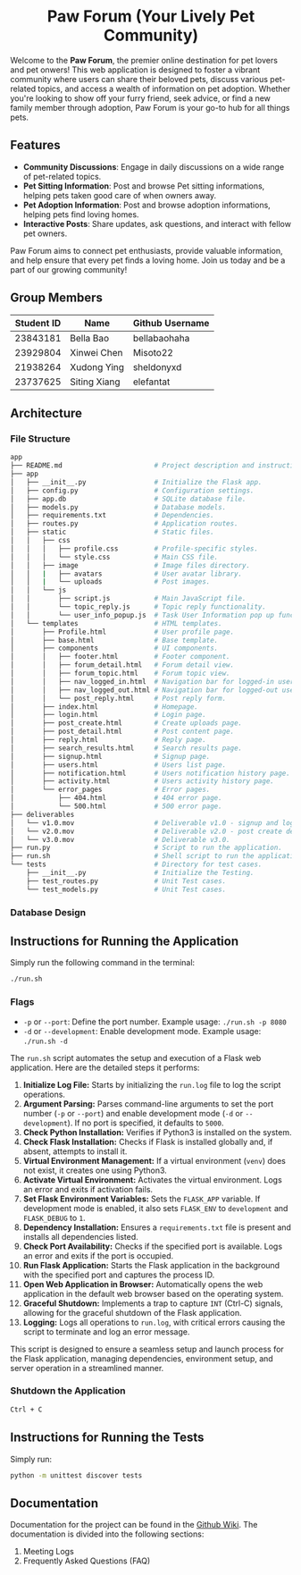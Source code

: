 <div align="center">

<h1 align="center">Paw Forum (Your Lively Pet Community)</h1>

</div>

Welcome to the **Paw Forum**, the premier online destination for pet lovers and pet onwers! This web application is designed to foster a vibrant community where users can share their beloved pets, discuss various pet-related topics, and access a wealth of information on pet adoption. Whether you're looking to show off your furry friend, seek advice, or find a new family member through adoption, Paw Forum is your go-to hub for all things pets.

## Features

- **Community Discussions**: Engage in daily discussions on a wide range of pet-related topics.
- **Pet Sitting Information**: Post and browse Pet sitting informations, helping pets taken good care of when owners away.
- **Pet Adoption Information**: Post and browse adoption informations, helping pets find loving homes.
- **Interactive Posts**: Share updates, ask questions, and interact with fellow pet owners.

Paw Forum aims to connect pet enthusiasts, provide valuable information, and help ensure that every pet finds a loving home. Join us today and be a part of our growing community!

## Group Members

<div align="center">

| Student ID | Name         | Github Username |
| ---------- | ------------ | --------------- |
| 23843181   | Bella Bao    | bellabaohaha    |
| 23929804   | Xinwei Chen  | Misoto22        |
| 21938264   | Xudong Ying  | sheldonyxd      |
| 23737625   | Siting Xiang | elefantat       |

</div>


## Architecture

### File Structure

```bash
app
├── README.md                       # Project description and instructions.
├── app
│   ├── __init__.py                 # Initialize the Flask app.
│   ├── config.py                   # Configuration settings.
│   ├── app.db                      # SQLite database file.
│   ├── models.py                   # Database models.
│   ├── requirements.txt            # Dependencies.
│   ├── routes.py                   # Application routes.
│   ├── static                      # Static files.
│   │   ├── css
│   │   │   ├── profile.css         # Profile-specific styles.
│   │   │   └── style.css           # Main CSS file.
│   │   ├── image                   # Image files directory.
│   │   |   ├── avatars             # User avatar library.
│   │   |   └── uploads             # Post images.
│   │   └── js
│   │       ├── script.js           # Main JavaScript file.
│   │       └── topic_reply.js      # Topic reply functionality.
│   │       └── user_info_popup.js  # Task User Information pop up functionality.
│   └── templates                   # HTML templates.
│       ├── Profile.html            # User profile page.
│       ├── base.html               # Base template.
│       ├── components              # UI components.
│       │   ├── footer.html         # Footer component.
│       │   ├── forum_detail.html   # Forum detail view.
│       │   ├── forum_topic.html    # Forum topic view.
│       │   ├── nav_logged_in.html  # Navigation bar for logged-in users.
│       │   ├── nav_logged_out.html # Navigation bar for logged-out users.
│       │   └── post_reply.html     # Post reply form.
│       ├── index.html              # Homepage.
│       ├── login.html              # Login page.
│       ├── post_create.html        # Create uploads page.
│       ├── post_detail.html        # Post content page.
│       ├── reply.html              # Reply page.
│       ├── search_results.html     # Search results page.
│       ├── signup.html             # Signup page.
│       ├── users.html              # Users list page.
│       ├── notification.html       # Users notification history page.
│       ├── activity.html           # Users activity history page.
│       └── error_pages             # Error pages.
│           ├── 404.html            # 404 error page.
│           └── 500.html            # 500 error page.
├── deliverables
│   └── v1.0.mov                    # Deliverable v1.0 - signup and login demo.
│   └── v2.0.mov                    # Deliverable v2.0 - post create demo.
│   └── v3.0.mov                    # Deliverable v3.0.
├── run.py                          # Script to run the application.
├── run.sh                          # Shell script to run the application.
└── tests                           # Directory for test cases.
    ├── __init__.py                 # Initialize the Testing.
    ├── test_routes.py              # Unit Test cases.  
    └── test_models.py              # Unit Test cases.    
```

### Database Design

## Instructions for Running the Application

Simply run the following command in the terminal:

```bash
./run.sh
```

### Flags

- `-p` or `--port`: Define the port number. Example usage: `./run.sh -p 8080`
- `-d` or `--development`: Enable development mode. Example usage: `./run.sh -d`



The `run.sh` script automates the setup and execution of a Flask web application. Here are the detailed steps it performs:

1. **Initialize Log File:** Starts by initializing the `run.log` file to log the script operations.
2. **Argument Parsing:** Parses command-line arguments to set the port number (`-p` or `--port`) and enable development mode (`-d` or `--development`). If no port is specified, it defaults to `5000`.
3. **Check Python Installation:** Verifies if Python3 is installed on the system.
4. **Check Flask Installation:** Checks if Flask is installed globally and, if absent, attempts to install it.
5. **Virtual Environment Management:** If a virtual environment (`venv`) does not exist, it creates one using Python3.
6. **Activate Virtual Environment:** Activates the virtual environment. Logs an error and exits if activation fails.
7. **Set Flask Environment Variables:** Sets the `FLASK_APP` variable. If development mode is enabled, it also sets `FLASK_ENV` to `development` and `FLASK_DEBUG` to `1`.
8. **Dependency Installation:** Ensures a `requirements.txt` file is present and installs all dependencies listed.
9. **Check Port Availability:** Checks if the specified port is available. Logs an error and exits if the port is occupied.
10. **Run Flask Application:** Starts the Flask application in the background with the specified port and captures the process ID.
11. **Open Web Application in Browser:** Automatically opens the web application in the default web browser based on the operating system.
12. **Graceful Shutdown:** Implements a trap to capture `INT` (Ctrl-C) signals, allowing for the graceful shutdown of the Flask application.
13. **Logging:** Logs all operations to `run.log`, with critical errors causing the script to terminate and log an error message.

This script is designed to ensure a seamless setup and launch process for the Flask application, managing dependencies, environment setup, and server operation in a streamlined manner.


### Shutdown the Application

```bash
Ctrl + C
```

## Instructions for Running the Tests

Simply run:
```bash
python -m unittest discover tests
```

## Documentation

Documentation for the project can be found in the [Github Wiki](https://github.com/Misoto22/CITS5505-Group-Project/wiki). The documentation is divided into the following sections:

1. Meeting Logs
2. Frequently Asked Questions (FAQ)
